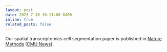 ```yaml
---
layout: post
date: 2023-7-10 16:11:00-0400
inline: true
related_posts: false
---
```


Our spatial transcriptomics cell segmentation paper is published in [Nature Methods](https://www.nature.com/articles/s41592-023-01939-3) ([CMU News](https://www.cs.cmu.edu/news/2023/spatial-transcriptomics)).
